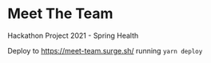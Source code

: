 # Meet The Team

Hackathon Project 2021 - Spring Health

Deploy to https://meet-team.surge.sh/ running `yarn deploy`
